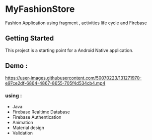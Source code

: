 # MyFashionStore
Fashion Application using fragment , activities life cycle and Firebase  

## Getting Started

This project is a starting point for a Android Native application.


## Demo :
https://user-images.githubusercontent.com/50070223/131271970-e97ce2df-6864-4867-8655-705f4d534cb4.mp4


### using :
- Java 
- Firebase Realtime Database
- Firebase Authentication
- Animation
- Material design
- Validation
